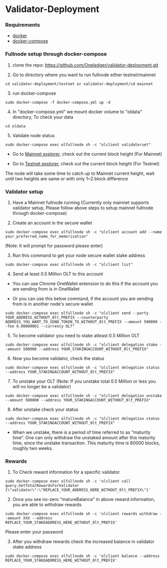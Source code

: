 # Validator-Deployment #

### Requirements ###

* [docker](https://docs.docker.com/engine/install/)
* [docker-compose](https://docs.docker.com/compose/install/)

### Fullnode setup through docker-compose ###

1) clone the repo: https://github.com/Oneledger/validator-deployment.git

2) Go to directory where you want to run fullnode either testnet/mainnet

```
cd validator-deployment/testnet or validator-deployment/cd mainnet
```

3) run docker-compose

```
sudo docker-compose -f docker-compose.yml up -d
```

4) In "docker-compose.yml" we mount docker volume to "oldata" directory, To check your data

```
cd oldata
```

5) Validate node status

```
sudo docker-compose exec olfullnode sh -c "olclient validatorset"
```

- Go to [Mainnet explorer](https://mainnet-explorer.oneledger.network/), check out the current block height (For Mainnet)

- Go to [Testnet explorer](https://frankenstein-explorer.oneledger.network/), check out the current block height (For Testnet)

The node will take some time to catch up to Mainnet current height, wait until two heights are same or with only 1~2 block difference

### Validator setup ###

1) Have a Mainnet fullnode running (Currently only mainnet supports validator setup, Please follow above steps to setup mainnet fullnode through docker-compose)

2) Create an account in the secure wallet

```
sudo docker-compose exec olfullnode sh -c "olclient account add --name your_preferred_name_for_memorisation"
```
(Note: It will prompt for password please enter)

3) Run this command to get your node secure wallet stake address

```
sudo docker-compose exec olfullnode sh -c "olclient list"
```

4) Send at least 0.5 Million OLT to this account

- You can use Chrome OneWallet extension to do this if the account you are sending from is in OneWallet

- Or you can use this below command, if the account you are sending from is in another node's secure wallet

```
sudo docker-compose exec olfullnode sh -c "olclient send --party YOUR_ADDRESS_WITHOUT_0lt_PREFIX --counterparty ADDRESS_YOU_WANT_TO_SEND_TOKEN_TO_WITHOUT_0lt_PREFIX --amount 500000 --fee 0.00000001 --currency OLT"
```

5) To become validator you need to stake atleast 0.5 Million OLT

```
sudo docker-compose exec olfullnode sh -c "olclient delegation stake --amount 500000 --address YOUR_STAKINGACCOUNT_WITHOUT_0lt_PREFIX"
```

6) Now you become validator, check the status

```
sudo docker-compose exec olfullnode sh -c "olclient delegation status --address YOUR_STAKINGACCOUNT_WITHOUT_0lt_PREFIX"
```

7) To unstake your OLT (Note: If you unstake total 0.5 Million or less you will no longer be a validator)

```
sudo docker-compose exec olfullnode sh -c "olclient delegation unstake --amount 500000 --address YOUR_STAKINGACCOUNT_WITHOUT_0lt_PREFIX"
```

8) After unstake check your status

```
sudo docker-compose exec olfullnode sh -c "olclient delegation status --address YOUR_STAKINGACCOUNT_WITHOUT_0lt_PREFIX"
```

- When we unstake, there is a period of time referred to as “maturity time”. One can only withdraw the unstaked amount after this maturity time, since the unstake transaction. This maturity time is 80000 blocks, roughly two weeks.

### Rewards ###

1) To Check reward information for a specific validator

```
sudo docker-compose exec olfullnode sh -c 'olclient call query.GetTotalRewardsForValidator {\"validator\":\"REPLACE_YOUR_ADDRESS_HERE_WITHOUT_0lt_PREFIX\"}'
```

2) Once you see no-zero "matureBalance" in above reward information, you are able to withdraw rewards

```
sudo docker-compose exec olfullnode sh -c 'olclient rewards withdraw --amount XXX --address REPLACE_YOUR_STAKEADDRESS_HERE_WITHOUT_0lt_PREFIX'
```
Please enter your password

3) After you withdraw rewards check the increased balance in validator stake address

```
sudo docker-compose exec olfullnode sh -c 'olclient balance --address REPLACE_YOUR_STAKEADDRESS_HERE_WITHOUT_0lt_PREFIX'
```
